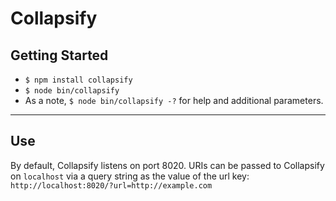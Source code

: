 # Collapsify

## Getting Started
* `$ npm install collapsify`
* `$ node bin/collapsify`
* As a note, `$ node bin/collapsify -?` for help and additional parameters.
---
## Use
By default, Collapsify listens on port 8020. URIs can be passed to Collapsify on `localhost` via a query string as the value of the url key:
`http://localhost:8020/?url=http://example.com`
